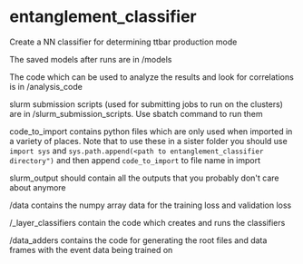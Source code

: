 # entanglement_classifier
Create a NN classifier for determining ttbar production mode

The saved models after runs are in /models 

The code which can be used to analyze the results and look for correlations is in /analysis_code

slurm submission scripts (used for submitting jobs to run on the clusters) are in /slurm_submission_scripts. Use sbatch command to run them

code_to_import contains python files which are only used when imported in a variety of places. Note that to use these in a sister folder you should use `import sys` and `sys.path.append(<path to entanglement_classifier directory")` and then append `code_to_import` to file name in import

slurm_output should contain all the outputs that you probably don't care about anymore

/data contains the numpy array data for the training loss and validation loss

/<insert number>_layer_classifiers contain the code which creates and runs the classifiers
  
  /data_adders contains the code for generating the root files and data frames with the event data being trained on
